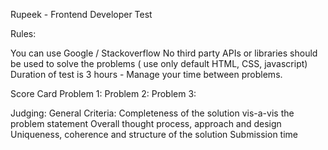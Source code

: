 Rupeek - Frontend Developer Test

						
Rules: 

You can use Google /  Stackoverflow 
No third party APIs or libraries should be used to solve the problems ( use only default HTML, CSS, javascript) 
Duration of test is 3 hours - Manage your time between problems.

Score Card
Problem 1: 
Problem 2:
Problem 3:


Judging:
General Criteria:
Completeness of the solution vis-a-vis the problem statement 
Overall thought process, approach and design 
Uniqueness, coherence and structure of the solution
Submission time 
